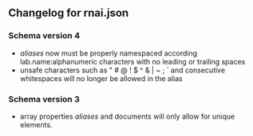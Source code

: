 ## Changelog for rnai.json

### Schema version 4

* *aliases* now must be properly namespaced according lab.name:alphanumeric characters with no leading or trailing spaces
* unsafe characters such as " # @ ! $ ^ & | ~ ; ` and consecutive whitespaces will no longer be allowed in the alias

### Schema version 3

* array properties *aliases* and documents will only allow for unique elements.